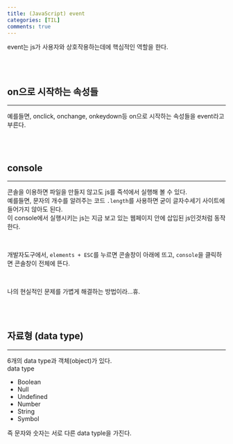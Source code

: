 ```yaml
---
title: (JavaScript) event
categories: [TIL]
comments: true
--- 
```


event는 js가 사용자와 상호작용하는데에 핵심적인 역할을 한다.  

<br>
<br>

## on으로 시작하는 속성들
---
예를들면, onclick, onchange, onkeydown등 on으로 시작하는 속성들을 event라고 부른다.  

<br>
<br>

## console
---
콘솔을 이용하면 파일을 만들지 않고도 js를 즉석에서 실행해 볼 수 있다.  
예를들면, 문자의 개수를 알려주는 코드 `.length`를 사용하면 굳이 글자수세기 사이트에 들어가지 않아도 된다.  
이 console에서 실행시키는 js는 지금 보고 있는 웹페이지 안에 삽입된 js인것처럼 동작한다.  

<br>

개발자도구에서, `elements + ESC`를 누르면 콘솔창이 아래에 뜨고, `console`을 클릭하면 콘솔창이 전체에 뜬다.  

<br>

나의 현실적인 문제를 가볍게 해결하는 방법이라...휴.

<br>
<br>

## 자료형 (data type)
---
6개의 data type과 객체(object)가 있다.  
data type
- Boolean
- Null
- Undefined
- Number
- String
- Symbol

즉 문자와 숫자는 서로 다른 data typle을 가진다.


